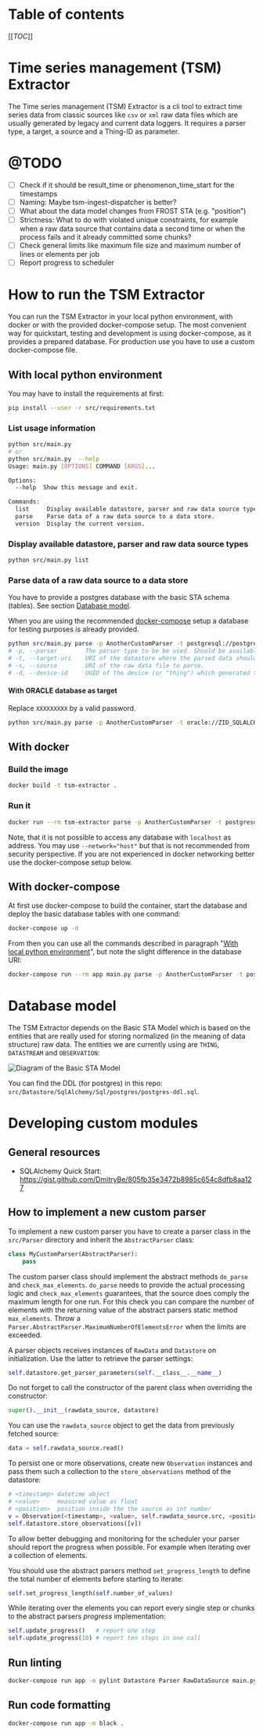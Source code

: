 # Table of contents

[[_TOC_]]

# Time series management (TSM) Extractor

The Time series management (TSM) Extractor is a cli tool to extract time
series data from classic sources like `csv` or `xml` raw data files
which are usually generated by legacy and current data loggers. It
requires a parser type, a target, a source and a Thing-ID as parameter.

# @TODO

- [ ] Check if it should be result_time or phenomenon_time_start for the
      timestamps
- [ ] Naming: Maybe tsm-ingest-dispatcher is better?
- [ ] What about the data model changes from FROST STA (e.g. "position")
- [ ] Strictness: What to do with violated unique constraints, for
      example when a raw data source that contains data a second time or
      when the process fails and it already committed some chunks?
- [ ] Check general limits like maximum file size and maximum number of
      lines or elements per job
- [ ] Report progress to scheduler

# How to run the TSM Extractor

You can run the TSM Extractor in your local python environment, with
docker or with the provided docker-compose setup. The most convenient
way for quickstart, testing and development is using docker-compose, as
it provides a prepared database. For production use you have to use a
custom docker-compose file.

## With local python environment

You may have to install the requirements at first:

```bash
pip install --user -r src/requirements.txt
```

### List usage information

```bash
python src/main.py
# or
python src/main.py  --help
Usage: main.py [OPTIONS] COMMAND [ARGS]...

Options:
  --help  Show this message and exit.

Commands:
  list     Display available datastore, parser and raw data source types.
  parse    Parse data of a raw data source to a data store.
  version  Display the current version.

```

### Display available datastore, parser and raw data source types

```bash
python src/main.py list
```

### Parse data of a raw data source to a data store

You have to provide a postgres database with the basic STA schema
(tables). See section [Database model](#database-model).

When you are using the recommended
[docker-compose](#with-docker-compose) setup a database for testing
purposes is already provided.

```bash
python src/main.py parse -p AnotherCustomParser -t postgresql://postgres:postgres@localhost/postgres -s https://example.com/ -d ce2b4fb6-d9de-11eb-a236-125e5a40a845
# -p, --parser        The parser type to be be used. Should be available from `list` command.
# -t, --target-uri    URI of the datastore where the parsed data should be written.
# -s, --source        URI of the raw data file to parse.
# -d, --device-id     UUID of the device (or "thing") which generated the raw data.
```

#### With ORACLE database as target

Replace `XXXXXXXXX` by a valid password.

```bash
python src/main.py parse -p AnotherCustomParser -t oracle://ZID_SQLALCHEMY_TEST:XXXXXXXXX@COMADEV -s https://example.com/ -d 7f384bcc-ea5d-11eb-9d12-54e1ad7c5c19
```

## With docker

### Build the image

```bash
docker build -t tsm-extractor .
```

### Run it

```bash
docker run --rm tsm-extractor parse -p AnotherCustomParser -t postgresql://postgres:postgres@postgres.example.com/postgres -s https://example.com/ -d ce2b4fb6-d9de-11eb-a236-125e5a40a845
```

Note, that it is not possible to access any database with `localhost` as
address. You may use `--network="host"` but that is not recommended from
security perspective. If you are not experienced in docker networking
better use the docker-compose setup below.

## With docker-compose

At first use docker-compose to build the container, start the database
and deploy the basic database tables with one command:

```bash
docker-compose up -d
```

From then you can use all the commands described in paragraph
"[With local python environment](#with-local-python-environment)", but
note the slight difference in the database URI:

```bash
docker-compose run --rm app main.py parse -p AnotherCustomParser -t postgresql://postgres:postgres@db/postgres -s https://example.com/ -d ce2b4fb6-d9de-11eb-a236-125e5a40a845
```

# Database model

The TSM Extractor depends on the Basic STA Model which is based on the
entities that are really used for storing normalized (in the meaning of
data structure) raw data. The entities we are currently using are
`THING`, `DATASTREAM` and `OBSERVATION`:

![Diagram of the Basic STA Model](docs/BASIC-STA-Model.png "Diagram of
the Basic STA Model")

You can find the DDL (for postgres) in this repo:
`src/Datastore/SqlAlchemy/Sql/postgres/postgres-ddl.sql`.

# Developing custom modules

## General resources

- SQLAlchemy Quick Start: https://gist.github.com/DmitryBe/805fb35e3472b8985c654c8dfb8aa127

## How to implement a new custom parser

To implement a new custom parser you have to create a parser class in the
`src/Parser` directory and inherit the `AbstractParser` class:

```python
class MyCustomParser(AbstractParser):
    pass
```

The custom parser class should implement the abstract methods `do_parse`
and `check_max_elements`. `do_parse` needs to provide the actual
processing logic and `check_max_elements` guarantees, that the source
does comply the maximum length for one run. For this check you can
compare the number of elements with the returning value of the abstract
parsers static method `max_elements`. Throw a
`Parser.AbstractParser.MaximumNumberOfElementsError` when the limits are
exceeded.

A parser objects receives instances of `RawData` and `Datastore` on
initialization. Use the latter to retrieve the parser settings:

```python
self.datastore.get_parser_parameters(self.__class__.__name__)
```

Do not forget to call the constructor of the parent class when
overriding the constructor:

```python
super().__init__(rawdata_source, datastore)
```

You can use the `rawdata_source` object to get the data from previously
fetched source:

```python
data = self.rawdata_source.read()
```

To persist one or more observations, create new `Observation` instances
and pass them such a collection to the `store_observations` method of
the datastore:

```python
# <timestamp> datetime object
# <value>     measured value as float
# <position>  position inside the the source as int number       
v = Observation(<timestamp>, <value>, self.rawdata_source.src, <position>)
self.datastore.store_observations([v])
```

To allow better debugging and monitoring for the scheduler your parser
should report the progress when possible. For example when iterating
over a collection of elements.

You should use the abstract parsers method `set_progress_length` to
define the total number of elements before starting to iterate:

```python
self.set_progress_length(self.number_of_values)
```

While iterating over the elements you can report every single step or
chunks to the abstract parsers *progress* implementation:

```python
self.update_progress()   # report one step
self.update_progress(10) # report ten steps in one call
```

## Run linting

```bash
docker-compose run app -m pylint Datastore Parser RawDataSource main.py --exit-zero
```

## Run code formatting

```bash
docker-compose run app -m black .
```
